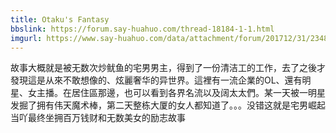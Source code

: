 ```yaml
---
title: Otaku's Fantasy
bbslink: https://forum.say-huahuo.com/thread-18184-1-1.html
imgurl: https://www.say-huahuo.com/data/attachment/forum/201712/31/234817uu7zuurcgu7sjmju.png
---
```


故事大概就是被无数次炒鱿鱼的宅男男主，得到了一份清洁工的工作，去了之後才發現這是从來不敢想像的、炫麗奢华的异世界。這裡有一流企業的OL、還有明星、女主播。在居住區那邊，也可以看到各界名流以及阔太太們。某一天被一明星发掘了拥有伟天魔术棒，第二天整栋大厦的女人都知道了。。。没错这就是宅男崛起当吖最终坐拥百万钱财和无数美女的励志故事<!--more-->
